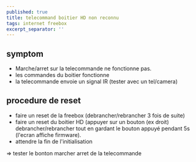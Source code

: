 ```yaml
---
published: true
title: telecommand boitier HD non reconnu
tags: internet freebox
excerpt_separator: ''
---
```

## symptom

- Marche/arret sur la telecommande ne fonctionne pas.
- les commandes du boitier fonctionne
- la telecommande envoie un signal IR (tester avec un tel/camera)

## procedure de reset

- faire un reset de la freebox (debrancher/rebrancher 3 fois de suite)
- faire un reset du boitier HD (appuyer sur un bouton (ex droit) debrancher/rebrancher
tout en gardant le bouton appuyé pendant 5s (l'ecran affiche firmware).
- attendre la fin de l'initialisation

=> tester le bonton marcher arret de la telecommande
